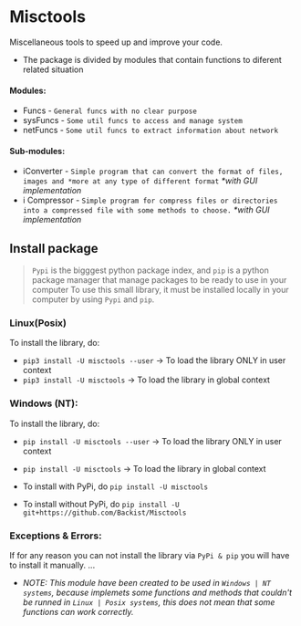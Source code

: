 # Misctools
Miscellaneous tools to speed up and improve your code.
- The package is divided by modules that contain functions to diferent related situation

#### Modules:
- Funcs - ``General funcs with no clear purpose``
- sysFuncs - ``Some util funcs to access and manage system``
- netFuncs - ``Some util funcs to extract information about network``

#### Sub-modules:
- iConverter - ``Simple program that can convert the format of files, images and *more at any type of different format`` _*with GUI implementation_
- i Compressor - ``Simple program for compress files or directories into a compressed file with some methods to choose.`` _*with GUI implementation_

## Install package
> ``Pypi`` is the bigggest python package index, and ``pip`` is a python package manager that manage packages to be ready to use in your computer
To use this small library, it must be installed locally in your computer by using ``Pypi`` and ``pip``.

### Linux(Posix)
To install the library, do:
- ``pip3 install -U misctools --user`` -> To load the library ONLY in user context
- ``pip3 install -U misctools`` -> To load the library in global context

### Windows (NT):
To install the library, do:
- ``pip install -U misctools --user`` -> To load the library ONLY in user context
- ``pip install -U misctools`` -> To load the library in global context

- To install with PyPi, do ``pip install -U misctools``
- To install without PyPi, do ``pip install -U git+https://github.com/Backist/Misctools``

### Exceptions & Errors:
If for any reason you can not install the library via ``PyPi & pip`` you will have to install it manually.
...


- _NOTE: This module have been created to be used in ``Windows | NT systems``, because implemets some functions and methods that couldn't be runned in ``Linux | Posix systems``, this does not mean that some functions can work correctly._

